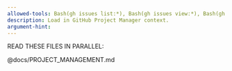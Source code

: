 ```yaml
---
allowed-tools: Bash(gh issues list:*), Bash(gh issues view:*), Bash(gh label list:*), Bash(gh label create:*)
description: Load in GitHub Project Manager context.
argument-hint:
---
```


READ THESE FILES IN PARALLEL:

@docs/PROJECT_MANAGEMENT.md


